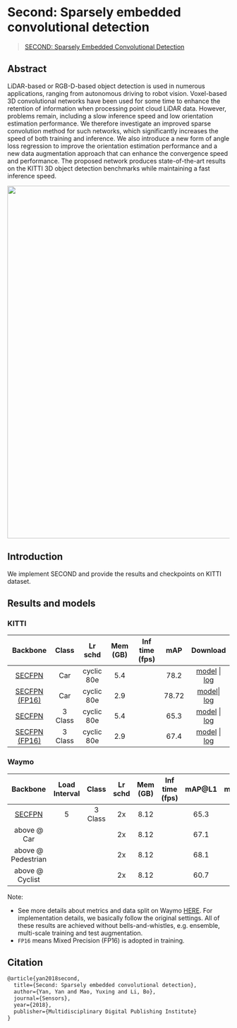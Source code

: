 # Second: Sparsely embedded convolutional detection

> [SECOND: Sparsely Embedded Convolutional Detection](https://www.mdpi.com/1424-8220/18/10/3337)

<!-- [ALGORITHM] -->

## Abstract

LiDAR-based or RGB-D-based object detection is used in numerous applications, ranging from autonomous driving to robot vision. Voxel-based 3D convolutional networks have been used for some time to enhance the retention of information when processing point cloud LiDAR data. However, problems remain, including a slow inference speed and low orientation estimation performance. We therefore investigate an improved sparse convolution method for such networks, which significantly increases the speed of both training and inference. We also introduce a new form of angle loss regression to improve the orientation estimation performance and a new data augmentation approach that can enhance the convergence speed and performance. The proposed network produces state-of-the-art results on the KITTI 3D object detection benchmarks while maintaining a fast inference speed.

<div align=center>
<img src="https://user-images.githubusercontent.com/79644370/143889364-10be11c3-838e-4fc9-9613-184f0cd08907.png" width="800"/>
</div>

## Introduction

We implement SECOND and provide the results and checkpoints on KITTI dataset.

## Results and models

### KITTI

|                              Backbone                               |  Class  |  Lr schd   | Mem (GB) | Inf time (fps) |  mAP  |                                                                                                                                                                                             Download                                                                                                                                                                                             |
| :-----------------------------------------------------------------: | :-----: | :--------: | :------: | :------------: | :---: | :----------------------------------------------------------------------------------------------------------------------------------------------------------------------------------------------------------------------------------------------------------------------------------------------------------------------------------------------------------------------------------------------: |
|        [SECFPN](./second_hv_secfpn_8xb6-80e_kitti-3d-car.py)        |   Car   | cyclic 80e |   5.4    |                | 78.2  |                       [model](https://download.openmmlab.com/mmdetection3d/v1.1.0_models/second/second_hv_secfpn_8xb6-80e_kitti-3d-car/second_hv_secfpn_8xb6-80e_kitti-3d-car-75d9305e.pth) \| [log](https://download.openmmlab.com/mmdetection3d/v1.1.0_models/second/second_hv_secfpn_8xb6-80e_kitti-3d-car/second_hv_secfpn_8xb6-80e_kitti-3d-car-20230420_191750.log)                        |
|  [SECFPN (FP16)](./hv_second_secfpn_fp16_6x8_80e_kitti-3d-car.py)   |   Car   | cyclic 80e |   2.9    |                | 78.72 |       [model](https://download.openmmlab.com/mmdetection3d/v0.1.0_models/fp16/hv_second_secfpn_fp16_6x8_80e_kitti-3d-car/hv_second_secfpn_fp16_6x8_80e_kitti-3d-car_20200924_211301-1f5ad833.pth)\| [log](https://download.openmmlab.com/mmdetection3d/v0.1.0_models/fp16/hv_second_secfpn_fp16_6x8_80e_kitti-3d-car/hv_second_secfpn_fp16_6x8_80e_kitti-3d-car_20200924_211301.log.json)        |
|      [SECFPN](./second_hv_secfpn_8xb6-80e_kitti-3d-3class.py)       | 3 Class | cyclic 80e |   5.4    |                | 65.3  |                 [model](https://download.openmmlab.com/mmdetection3d/v1.1.0_models/second/second_hv_secfpn_8xb6-80e_kitti-3d-3class/second_hv_secfpn_8xb6-80e_kitti-3d-3class-b086d0a3.pth) \| [log](https://download.openmmlab.com/mmdetection3d/v1.1.0_models/second/second_hv_secfpn_8xb6-80e_kitti-3d-3class/second_hv_secfpn_8xb6-80e_kitti-3d-3class-20230420_221130.log)                  |
| [SECFPN (FP16)](./hv_second_secfpn_fp16_6x8_80e_kitti-3d-3class.py) | 3 Class | cyclic 80e |   2.9    |                | 67.4  | [model](https://download.openmmlab.com/mmdetection3d/v0.1.0_models/fp16/hv_second_secfpn_fp16_6x8_80e_kitti-3d-3class/hv_second_secfpn_fp16_6x8_80e_kitti-3d-3class_20200925_110059-05f67bdf.pth) \| [log](https://download.openmmlab.com/mmdetection3d/v0.1.0_models/fp16/hv_second_secfpn_fp16_6x8_80e_kitti-3d-3class/hv_second_secfpn_fp16_6x8_80e_kitti-3d-3class_20200925_110059.log.json) |

### Waymo

|                              Backbone                              | Load Interval |  Class  | Lr schd | Mem (GB) | Inf time (fps) | mAP@L1 | mAPH@L1 | mAP@L2 | **mAPH@L2** |                                                                                           Download                                                                                            |
| :----------------------------------------------------------------: | :-----------: | :-----: | :-----: | :------: | :------------: | :----: | :-----: | :----: | :---------: | :-------------------------------------------------------------------------------------------------------------------------------------------------------------------------------------------: |
| [SECFPN](./second_hv_secfpn_sbn-all_16xb2-2x_waymoD5-3d-3class.py) |       5       | 3 Class |   2x    |   8.12   |                |  65.3  |  61.7   |  58.9  |    55.7     | [log](https://download.openmmlab.com/mmdetection3d/v0.1.0_models/second/hv_second_secfpn_sbn_4x8_2x_waymoD5-3d-3class/hv_second_secfpn_sbn_4x8_2x_waymoD5-3d-3class_20201115_112448.log.json) |
|                            above @ Car                             |               |         |   2x    |   8.12   |                |  67.1  |  66.6   |  58.7  |    58.2     |                                                                                                                                                                                               |
|                         above @ Pedestrian                         |               |         |   2x    |   8.12   |                |  68.1  |  59.1   |  59.5  |    51.5     |                                                                                                                                                                                               |
|                          above @ Cyclist                           |               |         |   2x    |   8.12   |                |  60.7  |  59.5   |  58.4  |    57.3     |                                                                                                                                                                                               |

Note:

- See more details about metrics and data split on Waymo [HERE](https://github.com/open-mmlab/mmdetection3d/tree/main/configs/pointpillars). For implementation details, we basically follow the original settings. All of these results are achieved without bells-and-whistles, e.g. ensemble, multi-scale training and test augmentation.
- `FP16` means Mixed Precision (FP16) is adopted in training.

## Citation

```latex
@article{yan2018second,
  title={Second: Sparsely embedded convolutional detection},
  author={Yan, Yan and Mao, Yuxing and Li, Bo},
  journal={Sensors},
  year={2018},
  publisher={Multidisciplinary Digital Publishing Institute}
}
```
